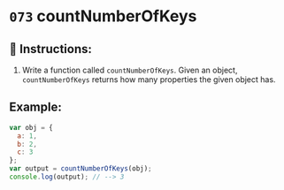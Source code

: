 # `073` countNumberOfKeys

## 📝 Instructions:

1. Write a function called `countNumberOfKeys`. Given an object, `countNumberOfKeys` returns how many properties the given object has.

## Example:

```Javascript
var obj = {
  a: 1,
  b: 2,
  c: 3
};
var output = countNumberOfKeys(obj);
console.log(output); // --> 3
```